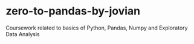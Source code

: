 # zero-to-pandas-by-jovian
Coursework related to basics of Python, Pandas, Numpy and Exploratory Data Analysis
